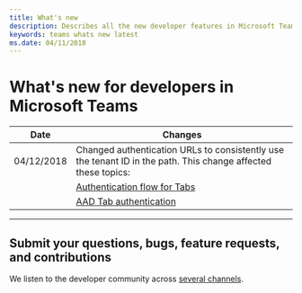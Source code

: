 ```yaml
---
title: What's new
description: Describes all the new developer features in Microsoft Teams
keywords: teams whats new latest
ms.date: 04/11/2018
---
```

# What's new for developers in Microsoft Teams

| **Date** | **Changes** |
| - | - |
| 04/12/2018 | Changed authentication URLs to consistently use the tenant ID in the path. This change affected these topics: |
| | [Authentication flow for Tabs](~/concepts/authentication/auth-flow-tab)|
| | [AAD Tab authentication](~/concepts/authentication/auth-tab-AAD)|

---

## Submit your questions, bugs, feature requests, and contributions

We listen to the developer community across [several channels](~/feedback).